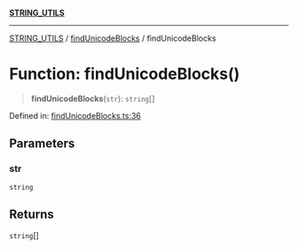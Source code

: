 [**STRING_UTILS**](../../README.md)

***

[STRING_UTILS](../../README.md) / [findUnicodeBlocks](../README.md) / findUnicodeBlocks

# Function: findUnicodeBlocks()

> **findUnicodeBlocks**(`str`): `string`[]

Defined in: [findUnicodeBlocks.ts:36](https://github.com/dailker/everyutil/blob/2581c2d178bc530a012cdac45251b2404ba4d9ac/src/string/findUnicodeBlocks.ts#L36)

## Parameters

### str

`string`

## Returns

`string`[]
